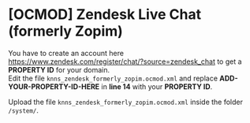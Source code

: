 # [OCMOD] Zendesk Live Chat (formerly Zopim)

You have to create an account here https://www.zendesk.com/register/chat/?source=zendesk_chat to get a **PROPERTY ID** for your domain.  
Edit the file `knns_zendesk_formerly_zopim.ocmod.xml` and replace **ADD-YOUR-PROPERTY-ID-HERE** in **line 14** with your **PROPERTY ID**.

Upload the file `knns_zendesk_formerly_zopim.ocmod.xml` inside the folder `/system/`.
